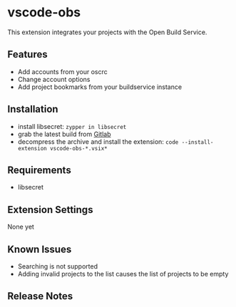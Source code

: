 # vscode-obs

This extension integrates your projects with the Open Build Service.

## Features

- Add accounts from your oscrc
- Change account options
- Add project bookmarks from your buildservice instance

## Installation

- install libsecret: `zypper in libsecret`
- grab the latest build from
[Gitlab](https://gitlab.suse.de/dancermak/vscode-obs//builds/artifacts/master/download?job=run_tests)
- decompress the archive and install the extension: `code --install-extension vscode-obs-*.vsix*`


## Requirements

- libsecret

## Extension Settings

None yet

## Known Issues

- Searching is not supported
- Adding invalid projects to the list causes the list of projects to be empty

## Release Notes

